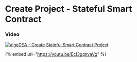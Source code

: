 # Create Project - Stateful Smart Contract

### Video

[![algoDEA - Create Stateful Smart Contract Project](https://img.youtube.com/vi/EcI3gqnvaVg/0.jpg)](https://www.youtube.com/watch?v=EcI3gqnvaVg)


{% embed url="https://youtu.be/EcI3gqnvaVg" %}
